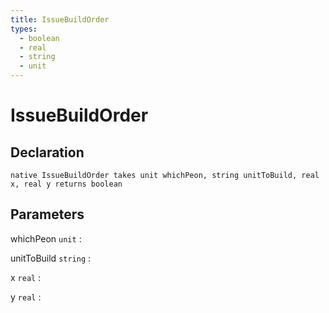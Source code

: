 ```yaml
---
title: IssueBuildOrder
types:
  - boolean
  - real
  - string
  - unit
---
```


# IssueBuildOrder

## Declaration

```jass
native IssueBuildOrder takes unit whichPeon, string unitToBuild, real x, real y returns boolean
```

## Parameters
whichPeon `unit`
: 

unitToBuild `string`
: 

x `real`
: 

y `real`
: 

